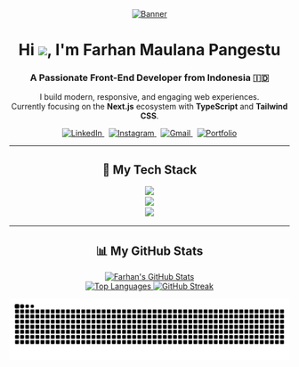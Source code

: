 <div align="center">

<a href="https://farhndv.me" target="_blank">
  <img src="https://github.com/fmpangestu/fmpangestu/assets/107038528/8d94c9ad-268e-4a64-9a00-20f5c15e8e81" alt="Banner" />
</a>

<br>

<h1>
    Hi <img src="https://media.giphy.com/media/hvRJCLFzcasrR4ia7z/giphy.gif" width="30px"/>, I'm Farhan Maulana Pangestu
</h1>

<h3>A Passionate Front-End Developer from Indonesia 🇮🇩</h3>

<p>
    I build modern, responsive, and engaging web experiences. <br> 
    Currently focusing on the <b>Next.js</b> ecosystem with <b>TypeScript</b> and <b>Tailwind CSS</b>.
</p>

<p>
    <a href="https://www.linkedin.com/in/farhan-maulana-pangestu-ba8a3537b/" target="_blank">
        <img src="https://skillicons.dev/icons?i=linkedin" alt="LinkedIn" />
    </a>
    &nbsp;
    <a href="https://www.instagram.com/farhanbaeee/?hl=id" target="_blank">
        <img src="https://skillicons.dev/icons?i=instagram" alt="Instagram" />
    </a>
    &nbsp;
    <a href="mailto:farhanmaulana1710@gmail.com" target="_blank">
        <img src="https://skillicons.dev/icons?i=gmail" alt="Gmail" />
    </a>
    &nbsp;
    <a href="https://farhndv.me" target="_blank">
        <img src="https://skillicons.dev/icons?i=vercel" alt="Portfolio" />
    </a>
</p>

<hr>

<h2 align="center">🚀 My Tech Stack</h2>

<p align="center">
    <a href="https://skillicons.dev">
        <img src="https://skillicons.dev/icons?i=react,nextjs,ts,js,html,css,tailwindcss,vite" />
    </a>
    <br>
    <a href="https://skillicons.dev">
        <img src="https://skillicons.dev/icons?i=nodejs,express,prisma,mysql,postgresql,php,laravel" />
    </a>
    <br>
    <a href="https://skillicons.dev">
        <img src="https://skillicons.dev/icons?i=git,github,docker,postman,npm,vercel,figma" />
    </a>
</p>

<hr>

<h2 align="center">📊 My GitHub Stats</h2>

<p align="center">
    <a href="https://github.com/anuraghazra/github-readme-stats">
        <img 
            src="https://github-readme-stats.vercel.app/api?username=fmpangestu&show_icons=true&theme=tokyonight&hide_border=true&include_all_commits=true&count_private=true" 
            alt="Farhan's GitHub Stats"
        />
    </a>
    <br>
    <a href="https://github.com/anuraghazra/github-readme-stats">
        <img 
            src="https://github-readme-stats.vercel.app/api/top-langs/?username=fmpangestu&layout=compact&theme=tokyonight&hide_border=true" 
            alt="Top Languages"
        />
    </a>
    <a href="https://git.io/streak-stats">
        <img 
            src="http://github-readme-streak-stats.herokuapp.com?user=fmpangestu&theme=tokyonight&hide_border=true" 
            alt="GitHub Streak"
        />
    </a>
</p>

<picture>
  <source media="(prefers-color-scheme: dark)" srcset="https://raw.githubusercontent.com/fmpangestu/fmpangestu/output/github-contribution-grid-snake-dark.svg">
  <source media="(prefers-color-scheme: light)" srcset="https://raw.githubusercontent.com/fmpangestu/fmpangestu/output/github-contribution-grid-snake.svg">
  <img alt="github contribution grid snake animation" src="https://raw.githubusercontent.com/fmpangestu/fmpangestu/output/github-contribution-grid-snake.svg">
</picture>

</div>
